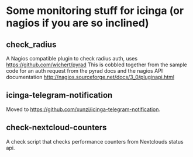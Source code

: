 # Some monitoring stuff for icinga (or nagios if you are so inclined)

## check_radius

A Nagios compatible plugin to check radius auth, uses https://github.com/wichert/pyrad                                                                                                                                                                                          This is cobbled together from the sample code for an auth request from the pyrad docs and the nagios API documentation http://nagios.sourceforge.net/docs/3_0/pluginapi.html

## icinga-telegram-notification

Moved to https://github.com/xunzi/icinga-telegram-notification.

## check-nextcloud-counters

A check script that checks performance counters from Nextclouds status api.
